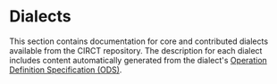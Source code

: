 # Dialects

This section contains documentation for core and contributed dialects available
from the CIRCT repository. The description for each dialect includes content
automatically generated from the dialect's
[Operation Definition Specification (ODS)](../OpDefinitions.md).
